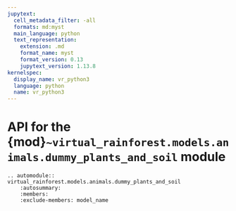 ```yaml
---
jupytext:
  cell_metadata_filter: -all
  formats: md:myst
  main_language: python
  text_representation:
    extension: .md
    format_name: myst
    format_version: 0.13
    jupytext_version: 1.13.8
kernelspec:
  display_name: vr_python3
  language: python
  name: vr_python3
---
```


# API for the {mod}`~virtual_rainforest.models.animals.dummy_plants_and_soil` module

```{eval-rst}
.. automodule:: virtual_rainforest.models.animals.dummy_plants_and_soil
    :autosummary:
    :members:
    :exclude-members: model_name
